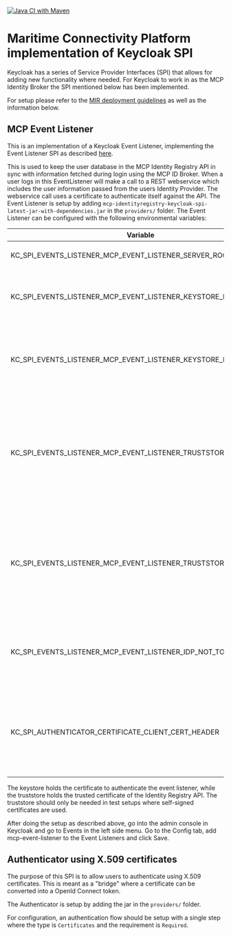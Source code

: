 [![Java CI with Maven](https://github.com/maritimeconnectivity/MCPKeycloakSpi/actions/workflows/maven.yml/badge.svg)](https://github.com/maritimeconnectivity/MCPKeycloakSpi/actions/workflows/maven.yml)

# Maritime Connectivity Platform implementation of Keycloak SPI

Keycloak has a series of Service Provider Interfaces (SPI) that allows for adding new functionality where needed. For
Keycloak to work in as the MCP Identity Broker the SPI mentioned below has been implemented.

For setup please refer to
the [MIR deployment guidelines](https://github.com/maritimeconnectivity/IdentityRegistry/blob/master/setup/guide/MIR_setup.pdf)
as well as the information below.

## MCP Event Listener

This is an implementation of a Keycloak Event Listener, implementing the Event Listener SPI as
described [here](https://www.keycloak.org/docs/latest/server_development/index.html#_events).

This is used to keep the user database in the MCP Identity Registry API in sync with information fetched during login
using the MCP ID Broker. When a user logs in this EventListener will make a call to a REST webservice which includes the
user information passed from the users Identity Provider. The webservice call uses a certificate to authenticate itself
against the API. The Event Listener is setup by adding
`mcp-identityregistry-keycloak-spi-latest-jar-with-dependencies.jar` in the `providers/` folder.
The Event Listener can be configured with the following environmental variables:

| Variable                                                      | Description                                                                                                                                       |
|---------------------------------------------------------------|---------------------------------------------------------------------------------------------------------------------------------------------------|
| KC_SPI_EVENTS_LISTENER_MCP_EVENT_LISTENER_SERVER_ROOT         | The root URL to the MIR API                                                                                                                       |
| KC_SPI_EVENTS_LISTENER_MCP_EVENT_LISTENER_KEYSTORE_PATH       | Path to a keystore that is used to authenticate to the MIR API                                                                                    |
| KC_SPI_EVENTS_LISTENER_MCP_EVENT_LISTENER_KEYSTORE_PASSWORD   | The password for the keystore that is used to authenticate to the MIR API                                                                         |
| KC_SPI_EVENTS_LISTENER_MCP_EVENT_LISTENER_TRUSTSTORE_PATH     | Path to a custom truststore. Should only be set if the MIR API is using a TLS certificate that cannot be verified against the built-in truststore |
| KC_SPI_EVENTS_LISTENER_MCP_EVENT_LISTENER_TRUSTSTORE_PASSWORD | Password to the custom truststore that is defined by the previous variable. Should only be set if the previous variable is set                    |
| KC_SPI_EVENTS_LISTENER_MCP_EVENT_LISTENER_IDP_NOT_TO_SYNC     | Comma separated list of identity providers that should not be synchronized on login                                                               |
| KC_SPI_AUTHENTICATOR_CERTIFICATE_CLIENT_CERT_HEADER           | The HTTP header that the client certificate is put into by the reverse proxy. The default value is "X-Client-Certificate"                         |

The keystore holds the certificate to authenticate the event listener, while the truststore holds the trusted
certificate of the Identity Registry API. The truststore should only be needed in test setups where self-signed
certificates are used.

After doing the setup as described above, go into the admin console in Keycloak and go to Events in the left side menu.
Go to the Config tab, add mcp-event-listener to the Event Listeners and click Save.

## Authenticator using X.509 certificates

The purpose of this SPI is to allow users to authenticate using X.509 certificates. This is meant as a "bridge" where a
certificate can be converted into a OpenId Connect token.

The Authenticator is setup by adding the jar in the `providers/` folder.

For configuration, an authentication flow should be setup with a single step where the type is `Certificates` and the
requirement is `Required`.
